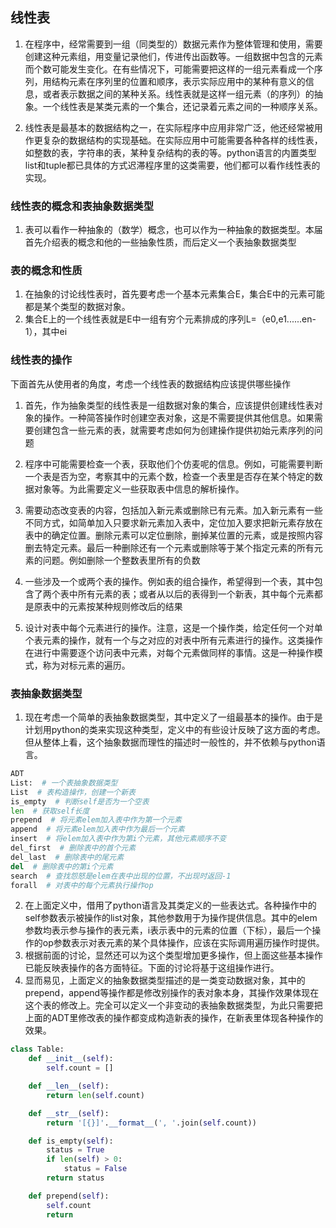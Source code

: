 ## 线性表

1. 在程序中，经常需要到一组（同类型的）数据元素作为整体管理和使用，需要创建这种元素组，用变量记录他们，传进传出函数等。一组数据中包含的元素而个数可能发生变化。在有些情况下，可能需要把这样的一组元素看成一个序列，用结构元素在序列里的位置和顺序，表示实际应用中的某种有意义的信息，或者表示数据之间的某种关系。线性表就是这样一组元素（的序列）的抽象。一个线性表是某类元素的一个集合，还记录着元素之间的一种顺序关系。

2. 线性表是最基本的数据结构之一，在实际程序中应用非常广泛，他还经常被用作更复杂的数据结构的实现基础。在实际应用中可能需要各种各样的线性表，如整数的表，字符串的表，某种复杂结构的表的等。python语言的内置类型list和tuple都已具体的方式迟滞程序里的这类需要，他们都可以看作线性表的实现。

### 线性表的概念和表抽象数据类型

1. 表可以看作一种抽象的（数学）概念，也可以作为一种抽象的数据类型。本届首先介绍表的概念和他的一些抽象性质，而后定义一个表抽象数据类型

### 表的概念和性质

1. 在抽象的讨论线性表时，首先要考虑一个基本元素集合E，集合E中的元素可能都是某个类型的数据对象。
2. 集合E上的一个线性表就是E中一组有穷个元素排成的序列L=（e0,e1......en-1），其中ei

### 线性表的操作

下面首先从使用者的角度，考虑一个线性表的数据结构应该提供哪些操作

1. 首先，作为抽象类型的线性表是一组数据对象的集合，应该提供创建线性表对象的操作。一种简答操作时创建空表对象，这是不需要提供其他信息。如果需要创建包含一些元素的表，就需要考虑如何为创建操作提供初始元素序列的问题
2. 程序中可能需要检查一个表，获取他们个仿麦呢的信息。例如，可能需要判断一个表是否为空，考察其中的元素个数，检查一个表里是否存在某个特定的数据对象等。为此需要定义一些获取表中信息的解析操作。
3. 需要动态改变表的内容，包括加入新元素或删除已有元素。加入新元素有一些不同方式，如简单加入只要求新元素加入表中，定位加入要求把新元素存放在表中的确定位置。删除元素可以定位删除，删掉某位置的元素，或是按照内容删去特定元素。最后一种删除还有一个元素或删除等于某个指定元素的所有元素的问题。例如删除一个整数表里所有的负数

4. 一些涉及一个或两个表的操作。例如表的组合操作，希望得到一个表，其中包含了两个表中所有元素的表；或者从以后的表得到一个新表，其中每个元素都是原表中的元素按某种规则修改后的结果
5. 设计对表中每个元素进行的操作。注意，这是一个操作类，给定任何一个对单个表元素的操作，就有一个与之对应的对表中所有元素进行的操作。这类操作在进行中需要逐个访问表中元素，对每个元素做同样的事情。这是一种操作模式，称为对标元素的遍历。

### 表抽象数据类型

1. 现在考虑一个简单的表抽象数据类型，其中定义了一组最基本的操作。由于是计划用python的类来实现这种类型，定义中的有些设计反映了这方面的考虑。但从整体上看，这个抽象数据而理性的描述时一般性的，并不依赖与python语言。

```python
ADT
List:  # 一个表抽象数据类型
List  # 表构造操作，创建一个新表
is_empty  # 判断self是否为一个空表
len  # 获取self长度
prepend  # 将元素elem加入表中作为第一个元素
append  # 将元素elem加入表中作为最后一个元素
insert  # 将elem加入表中作为第i个元素，其他元素顺序不变
del_first  # 删除表中的首个元素
del_last  # 删除表中的尾元素
del  # 删除表中的第i个元素
search  # 查找怨怒是elem在表中出现的位置，不出现时返回-1
forall  # 对表中的每个元素执行操作op
```

2. 在上面定义中，借用了python语言及其类定义的一些表达式。各种操作中的self参数表示被操作的list对象，其他参数用于为操作提供信息。其中的elem参数均表示参与操作的表元素，i表示表中的元素的位置（下标），最后一个操作的op参数表示对表元素的某个具体操作，应该在实际调用遍历操作时提供。
3. 根据前面的讨论，显然还可以为这个类型增加更多操作，但上面这些基本操作已能反映表操作的各方面特征。下面的讨论将基于这组操作进行。
4. 显而易见，上面定义的抽象数据类型描述的是一类变动数据对象，其中的prepend，append等操作都是修改别操作的表对象本身，其操作效果体现在这个表的修改上。完全可以定义一个非变动的表抽象数据类型，为此只需要把上面的ADT里修改表的操作都变成构造新表的操作，在新表里体现各种操作的效果。

```python
class Table:
    def __init__(self):
        self.count = []

    def __len__(self):
        return len(self.count)

    def __str__(self):
        return '[{}]'.__format__(', '.join(self.count))

    def is_empty(self):
        status = True
        if len(self) > 0:
            status = False
        return status

    def prepend(self):
        self.count
        return 
```



















